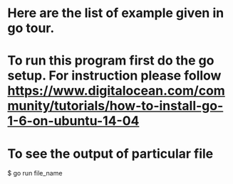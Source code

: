 # Here are the list of example given in go tour.

# To run this program first do the go setup. For instruction please follow https://www.digitalocean.com/community/tutorials/how-to-install-go-1-6-on-ubuntu-14-04

# To see the output of particular file

$ go run file_name
